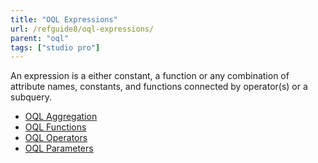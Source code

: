 ```yaml
---
title: "OQL Expressions"
url: /refguide8/oql-expressions/
parent: "oql"
tags: ["studio pro"]
---
```


An expression is a either constant, a function or any combination of attribute names, constants, and functions connected by operator(s) or a subquery.

*   [OQL Aggregation](oql-aggregation)
*   [OQL Functions](oql-functions)
*   [OQL Operators](oql-operators)
*   [OQL Parameters](oql-parameters)

